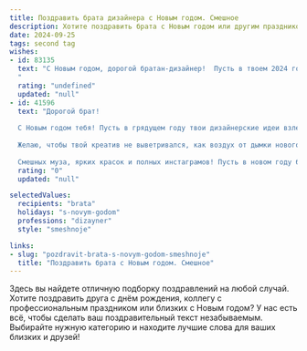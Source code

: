 ```yaml
---
title: Поздравить брата дизайнера с Новым годом. Смешное
description: Хотите поздравить брата с Новым годом или другим праздником? Наш ИИ создаст незабываемое поздравление, а вы обязательно выделитесь среди других.  
date: 2024-09-25
tags: second tag
wishes:
- id: 83135
  text: "С Новым годом, дорогой братан-дизайнер!  Пусть в твоем 2024 году все будет идеально отцентровано, цвета — сочными и яркими, а жизнь — полна креативных идей, которые не нужно будет переделывать по сто раз!  Желаю тебе безграничного вдохновения, клиентам — с хорошим вкусом, а зарплаты —  чтобы  в ней хватало на все,  даже на  новый айпад  (или  сто  килограмм  блесток —  что  больше  нравится!).  С Новым годом!
  "
  rating: "undefined"
  updated: "null"
- id: 41596
  text: "Дорогой брат!
  
  С Новым годом тебя! Пусть в грядущем году твои дизайнерские идеи взлетают так высоко, как новогодняя елка зашкаливает по высоте! Пусть каждая твоя работа станет шедевром, который даже Дали позавидует!
  
  Желаю, чтобы твой креатив не выветривался, как воздух от дымки новогоднего фейерверка, а клиенты доверяли тебе, как Снегурочка Деду Морозу! Пусть вдохновение приходит к тебе не только под Новый год, но и в любую погоду, чтобы ты мог создать такие дизайны, что даже снежинки будут завидовать твоему мастерству.
  
  Смешных муза, ярких красок и полных инстаграмов! Пусть в новом году будет меньше дизайнов, которые «невероятно нужно переделать», и больше радости от созданного! С праздником, брат! 🎉✨"
  rating: "0"
  updated: "null"

selectedValues:
  recipients: "brata"
  holidays: "s-novym-godom"
  professions: "dizayner"
  style: "smeshnoje"

links:
- slug: "pozdravit-brata-s-novym-godom-smeshnoje"
  title: "Поздравить брата с Новым годом. Смешное"
---
```


Здесь вы найдете отличную подборку поздравлений на любой случай. 
Хотите поздравить друга с днём рождения, коллегу с профессиональным праздником или близких с Новым годом? У нас есть всё, чтобы сделать ваш поздравительный текст незабываемым. Выбирайте нужную категорию и находите лучшие слова для ваших близких и друзей!
